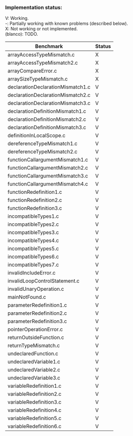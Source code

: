 ### Implementation status:

V: Working. \
-: Partially working with known problems (described below).  
X: Not working or not implemented.  
(blanco): TODO.

| Benchmark                         | Status |
|-----------------------------------|--------|
| arrayAccessTypeMismatch.c         | X      |
| arrayAccessTypeMismatch2.c        | X      |
| arrayCompareError.c               | X      |
| arraySizeTypeMismatch.c           | X      |
| declarationDeclarationMismatch1.c | V      |
| declarationDeclarationMismatch2.c | V      |
| declarationDeclarationMismatch3.c | V      |
| declarationDefinitionMismatch1.c  | V      |
| declarationDefinitionMismatch2.c  | V      |
| declarationDefinitionMismatch3.c  | V      |
| definitionInLocalScope.c          | V      |
| dereferenceTypeMismatch1.c        | V      |
| dereferenceTypeMismatch2.c        | V      |
| functionCallargumentMismatch1.c   | V      |
| functionCallargumentMismatch2.c   | V      |
| functionCallargumentMismatch3.c   | V      |
| functionCallargumentMismatch4.c   | V      |
| functionRedefinition1.c           | V      |
| functionRedefinition2.c           | V      |
| functionRedefinition3.c           | V      |
| incompatibleTypes1.c              | V      |
| incompatibleTypes2.c              | V      |
| incompatibleTypes3.c              | V      |
| incompatibleTypes4.c              | V      |
| incompatibleTypes5.c              | V      |
| incompatibleTypes6.c              | V      |
| incompatibleTypes7.c              | V      |
| invalidIncludeError.c             | V      |
| invalidLoopControlStatement.c     | V      |
| invalidUnaryOperation.c           | V      |
| mainNotFound.c                    | V      |
| parameterRedefinition1.c          | V      |
| parameterRedefinition2.c          | V      |
| parameterRedefinition3.c          | V      |
| pointerOperationError.c           | V      |
| returnOutsideFunction.c           | V      |
| returnTypeMismatch.c              | V      |
| undeclaredFunction.c              | V      |
| undeclaredVariable1.c             | V      |
| undeclaredVariable2.c             | V      |
| undeclaredVariable3.c             | V      |
| variableRedefinition1.c           | V      |
| variableRedefinition2.c           | V      |
| variableRedefinition3.c           | V      |
| variableRedefinition4.c           | V      |
| variableRedefinition5.c           | V      |
| variableRedefinition6.c           | V      |


